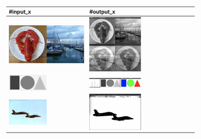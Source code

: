 
| #input_x                  |#output_x                  |
| :------------------- | :------------------- |
| <img  src="./assets/add1.jpg" width = "50%"><img  src="./assets/add2.jpg" width = "50%">   | <img  src="./assets/output_main_01.png" width = "50%">|
| <img  src="./assets/input_03.jpg" width = "50%"> | <img  src="./assets/output_main_03.png" width = "50%">|
| <img  src="./assets/input_02.jpg" width = "50%"> | <img  src="./assets/output_main_04.png" width = "50%">|



		